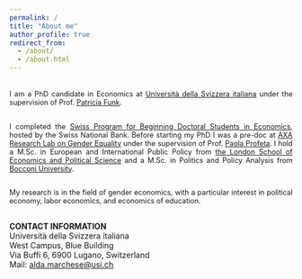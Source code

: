 ```yaml
---
permalink: /
title: "About me"
author_profile: true
redirect_from: 
  - /about/
  - /about.html
---
```

<br>

<div style="text-align: justify; font-size: 0.9em;">
I am a PhD candidate in Economics at <a href="https://idep.usi.ch">Università della Svizzera italiana</a> under the supervision of Prof.  <a href="https://sites.google.com/site/patriciafelicitasfunk/">Patricia Funk</a>.
<br><br>

I completed the <a href="https://szgerzensee.ch">Swiss Program for Beginning Doctoral Students in Economics</a>, hosted by the Swiss National Bank. Before starting my PhD I was a pre-doc at <a href="https://genderlab.unibocconi.eu">AXA Research Lab on Gender Equality</a> under the supervision of Prof. <a href="https://sites.google.com/view/paola-profeta">Paola Profeta</a>. I hold a M.Sc. in European and International Public Policy from <a href="https://www.lse.ac.uk">the London School of Economics and Political Science</a> and a M.Sc. in Politics and Policy Analysis from <a href="https://www.unibocconi.it/en">Bocconi University</a>.
<br><br>

My research is in the field of gender economics, with a particular interest in political economy, labor economics, and economics of education.
<br><br>
</div>

**CONTACT INFORMATION** <br>
Università della Svizzera italiana <br>
West Campus, Blue Building <br>
Via Buffi 6, 6900 Lugano, Switzerland<br> 
Mail: <a href="mailto:alda.marchese@usi.ch">alda.marchese@usi.ch</a>

